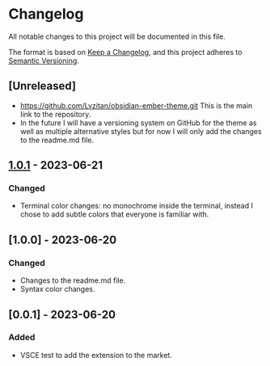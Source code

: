 # Changelog

All notable changes to this project will be documented in this file.

The format is based on [Keep a Changelog](https://keepachangelog.com/en/1.0.0/),
and this project adheres to [Semantic Versioning](https://semver.org/spec/v2.0.0.html).

## [Unreleased]

- https://github.com/Lvzitan/obsidian-ember-theme.git This is the main link to the repository.
- In the future I will have a versioning system on GitHub for the theme as well as multiple alternative styles but for now I will only add the changes to the readme.md file.

## [1.0.1] - 2023-06-21

### Changed

- Terminal color changes: no monochrome inside the terminal, instead I chose to add subtle colors that everyone is familiar with.

[1.0.1]: https://github.com/Lvzitan/obsidian-ember-theme.git

## [1.0.0] - 2023-06-20

### Changed

- Changes to the readme.md file.
- Syntax color changes.

## [0.0.1] - 2023-06-20

### Added

- VSCE test to add the extension to the market.
